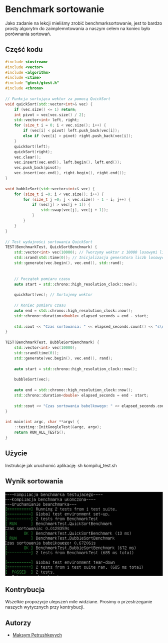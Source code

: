 # Benchmark sortowanie

Jako zadanie na lekcji mieliśmy zrobić benchmarksortowanie, jest to bardzo prosty algorytm do zaimplemntowania 
a naszym celem na koniec było porównania sortowań.

## Część kodu
```cpp
#include <iostream>
#include <vector>
#include <algorithm>
#include <ctime>
#include "gtest/gtest.h"
#include <chrono>

// Funkcja sortująca wektor za pomocą QuickSort
void quickSort(std::vector<int>& vec) {
    if (vec.size() <= 1) return;
    int pivot = vec[vec.size() / 2];
    std::vector<int> left, right;
    for (size_t i = 0; i < vec.size(); i++) {
        if (vec[i] < pivot) left.push_back(vec[i]);
        else if (vec[i] > pivot) right.push_back(vec[i]);
    }
    quickSort(left);
    quickSort(right);
    vec.clear();
    vec.insert(vec.end(), left.begin(), left.end());
    vec.push_back(pivot);
    vec.insert(vec.end(), right.begin(), right.end());
}

void bubbleSort(std::vector<int>& vec) {
	for (size_t i =0; i < vec.size(); i++) {
		for (size_t j =0; j < vec.size() - 1 - i; j++) {
			if (vec[j] > vec[j + 1]) {
				std::swap(vec[j], vec[j + 1]);
			}
		}
	}
}

// Test wydajności sortowania QuickSort
TEST(BenchmarkTest, QuickSortBenchmark) {
    std::vector<int> vec(10000); // Tworzymy wektor z 10000 losowymi liczbami
    std::srand(std::time(0)); // Inicjalizacja generatora liczb losowych
    std::generate(vec.begin(), vec.end(), std::rand);


    // Początek pomiaru czasu
    auto start = std::chrono::high_resolution_clock::now();

    quickSort(vec); // Sortujemy wektor

    // Koniec pomiaru czasu
    auto end = std::chrono::high_resolution_clock::now();
    std::chrono::duration<double> elapsed_seconds = end - start;

    std::cout << "Czas sortowania: " << elapsed_seconds.count() << "s\n";
}

TEST(BenchmarkTest, BubbleSortBenchmark) {
	std::vector<int> vec(10000);
	std::srand(time(0));
	std::generate(vec.begin(), vec.end(), rand);

	auto start = std::chrono::high_resolution_clock::now();

	bubbleSort(vec);

	auto end = std::chrono::high_resolution_clock::now();
	std::chrono::duration<double> elapsed_seconds = end - start;

	std::cout << "Czas sortowania babelkowego: " << elapsed_seconds.count() << "s\n";
}

int main(int argc, char **argv) {
    ::testing::InitGoogleTest(&argc, argv);
    return RUN_ALL_TESTS();
}
```

## Użycie

Instrukcje jak uruchomić aplikację: 
sh kompiluj_test.sh

## Wynik sortowania

![przykladowa grafika](Screenshot_1.png)

## Kontrybucja

Wszelkie propozycje ulepszeń mile widziane. Prosimy o przestrzeganie naszych wytycznych przy kontrybucji.

## Autorzy

- [Maksym Petrushkevych](https://github.com/meeq11)
